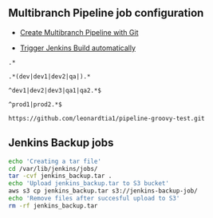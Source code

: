 
## Multibranch Pipeline job configuration
* [Create Multibranch Pipeline with Git](https://www.youtube.com/watch?v=tuxO7ZXplRE&t=1s)

* [Trigger Jenkins Build automatically](https://www.youtube.com/watch?v=CmwTPxdx24Y)
```
.* 

.*(dev|dev1|dev2|qa|).*

^dev1|dev2|dev3|qa1|qa2.*$

^prod1|prod2.*$

https://github.com/leonardtia1/pipeline-groovy-test.git
```

## Jenkins Backup jobs
```sh
echo 'Creating a tar file'
cd /var/lib/jenkins/jobs/
tar -cvf jenkins_backup.tar .
echo 'Upload jenkins_backup.tar to S3 bucket'
aws s3 cp jenkins_backup.tar s3://jenkins-backup-job/
echo 'Remove files after succesful upload to S3'
rm -rf jenkins_backup.tar
```